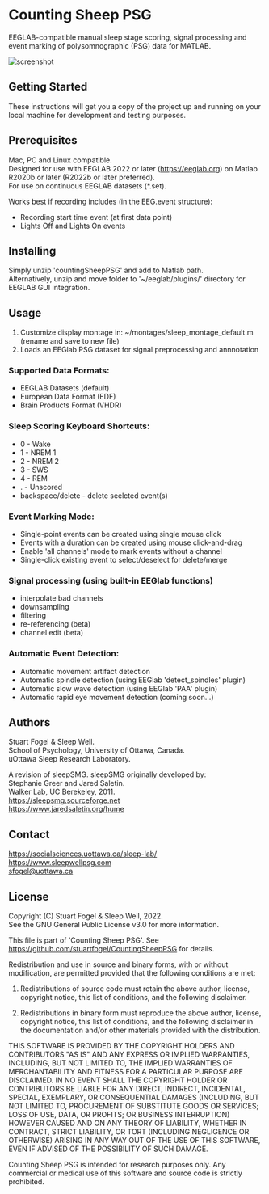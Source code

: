 # Counting Sheep PSG

EEGLAB-compatible manual sleep stage scoring, signal processing and event marking of polysomnographic (PSG) data for MATLAB.

![screenshot](https://user-images.githubusercontent.com/8634128/219664342-3e338ef9-6ed1-4884-b0b8-6aa0997209c1.jpg)

## Getting Started

These instructions will get you a copy of the project up and running on your local machine for development and testing purposes.  

## Prerequisites

Mac, PC and Linux compatible.  
Designed for use with EEGLAB 2022 or later (https://eeglab.org) on Matlab R2020b or later (R2022b or later preferred).  
For use on continuous EEGLAB datasets (*.set).  

Works best if recording includes (in the EEG.event structure):  
* Recording start time event (at first data point)
* Lights Off and Lights On events

## Installing

Simply unzip 'countingSheepPSG' and add to Matlab path.  
Alternatively, unzip and move folder to '~/eeglab/plugins/' directory for EEGLAB GUI integration.  

## Usage

1. Customize display montage in:
~/montages/sleep_montage_default.m (rename and save to new file)
2. Loads an EEGlab PSG dataset for signal preprocessing and annnotation

### Supported Data Formats:

* EEGLAB Datasets (default)
* European Data Format (EDF)
* Brain Products Format (VHDR)

### Sleep Scoring Keyboard Shortcuts:

* 0 - Wake
* 1 - NREM 1
* 2 - NREM 2
* 3 - SWS
* 4 - REM
* . - Unscored
* backspace/delete - delete seelcted event(s)

### Event Marking Mode:

* Single-point events can be created using single mouse click
* Events with a duration can be created using mouse click-and-drag
* Enable 'all channels' mode to mark events without a channel
* Single-click existing event to select/deselect for delete/merge

### Signal processing (using built-in EEGlab functions)

* interpolate bad channels
* downsampling
* filtering
* re-referencing (beta)
* channel edit (beta)

### Automatic Event Detection:

* Automatic movement artifact detection
* Automatic spindle detection (using EEGlab 'detect_spindles' plugin)
* Automatic slow wave detection (using EEGlab 'PAA' plugin)
* Automatic rapid eye movement detection (coming soon...)
    
## Authors

Stuart Fogel & Sleep Well.  
School of Psychology, University of Ottawa, Canada.  
uOttawa Sleep Research Laboratory.  

A revision of sleepSMG. sleepSMG originally developed by:  
Stephanie Greer and Jared Saletin.  
Walker Lab, UC Berekeley, 2011.  
https://sleepsmg.sourceforge.net  
https://www.jaredsaletin.org/hume  

## Contact 

https://socialsciences.uottawa.ca/sleep-lab/  
https://www.sleepwellpsg.com  
sfogel@uottawa.ca  

## License

Copyright (C) Stuart Fogel & Sleep Well, 2022.  
See the GNU General Public License v3.0 for more information.

This file is part of 'Counting Sheep PSG'.
See https://github.com/stuartfogel/CountingSheepPSG for details.

Redistribution and use in source and binary forms, with or without
modification, are permitted provided that the following conditions are met:

1. Redistributions of source code must retain the above author, license,
copyright notice, this list of conditions, and the following disclaimer.

2. Redistributions in binary form must reproduce the above author, license,
copyright notice, this list of conditions, and the following disclaimer in 
the documentation and/or other materials provided with the distribution.

THIS SOFTWARE IS PROVIDED BY THE COPYRIGHT HOLDERS AND CONTRIBUTORS "AS IS"
AND ANY EXPRESS OR IMPLIED WARRANTIES, INCLUDING, BUT NOT LIMITED TO, THE
IMPLIED WARRANTIES OF MERCHANTABILITY AND FITNESS FOR A PARTICULAR PURPOSE
ARE DISCLAIMED. IN NO EVENT SHALL THE COPYRIGHT HOLDER OR CONTRIBUTORS BE
LIABLE FOR ANY DIRECT, INDIRECT, INCIDENTAL, SPECIAL, EXEMPLARY, OR
CONSEQUENTIAL DAMAGES (INCLUDING, BUT NOT LIMITED TO, PROCUREMENT OF
SUBSTITUTE GOODS OR SERVICES; LOSS OF USE, DATA, OR PROFITS; OR BUSINESS
INTERRUPTION) HOWEVER CAUSED AND ON ANY THEORY OF LIABILITY, WHETHER IN
CONTRACT, STRICT LIABILITY, OR TORT (INCLUDING NEGLIGENCE OR OTHERWISE)
ARISING IN ANY WAY OUT OF THE USE OF THIS SOFTWARE, EVEN IF ADVISED OF
THE POSSIBILITY OF SUCH DAMAGE.

Counting Sheep PSG is intended for research purposes only. Any commercial 
or medical use of this software and source code is strictly prohibited.